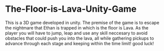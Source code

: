 # The-Floor-is-Lava-Unity-Game

This is a 3D game developed in unity. The premise of the game is to escape the nightmare that Ethan is trapped in which is the floor is Lava. As the player you will have to jump, leap and use any skill neccesary to avoid obstacles that could push you into the lava, all while gathering pickups to advance through each stage and keeping within the time limit! good luck!
